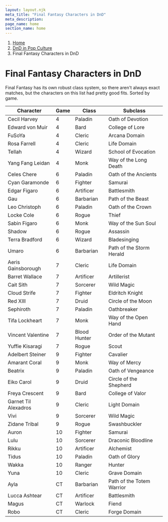 ```yaml
---
layout: layout.njk
meta_title: "Final Fantasy Characters in DnD"
meta_description: 
page_name: home
section_name: home
---
```


<div id="breadcrumbs"></div>

1. [Home](/)
2. [DnD in Pop Culture](/dnd-in-pop-culture)
3. Final Fantasy Characters in DnD

# Final Fantasy Characters in DnD

Final Fantasy has its own robust class system, so there aren't always exact matches, but the characters on this list had pretty good fits. Sorted by game.

|Character           |Game|Class       |Subclass                 |
|--------------------|----|------------|-------------------------|
|Cecil Harvey        |4   |Paladin     |Oath of Devotion         |
|Edward von Muir     |4   |Bard        |College of Lore          |
|FuSoYa              |4   |Cleric      |Arcana Domain            |
|Rosa Farrell        |4   |Cleric      |Life Domain              |
|Tellah              |4   |Wizard      |School of Evocation      |
|Yang Fang Leidan    |4   |Monk        |Way of the Long Death    |
|Celes Chere         |6   |Paladin     |Oath of the Ancients     |
|Cyan Garamonde      |6   |Fighter     |Samurai                  |
|Edgar Figaro        |6   |Artificer   |Battlesmith              |
|Gau                 |6   |Barbarian   |Path of the Beast        |
|Leo Christoph       |6   |Paladin     |Oath of the Crown        |
|Locke Cole          |6   |Rogue       |Thief                    |
|Sabin Figaro        |6   |Monk        |Way of the Sun Soul      |
|Shadow              |6   |Rogue       |Assassin                 |
|Terra Bradford      |6   |Wizard      |Bladesinging             |
|Umaro               |6   |Barbarian   |Path of the Storm Herald |
|Aeris Gainsborough  |7   |Cleric      |Life Domain              |
|Barret Wallace      |7   |Artificer   |Artillerist              |
|Cait Sith           |7   |Sorcerer    |Wild Magic               |
|Cloud Strife        |7   |Fighter     |Eldritch Knight          |
|Red XIII            |7   |Druid       |Circle of the Moon       |
|Sephiroth           |7   |Paladin     |Oathbreaker              |
|Tifa Lockheart      |7   |Monk        |Way of the Open Hand     |
|Vincent Valentine   |7   |Blood Hunter|Order of the Mutant      |
|Yuffie Kisaragi     |7   |Rogue       |Scout                    |
|Adelbert Steiner    |9   |Fighter     |Cavalier                 |
|Amarant Coral       |9   |Monk        |Way of Mercy             |
|Beatrix             |9   |Paladin     |Oath of Vengeance        |
|Eiko Carol          |9   |Druid       |Circle of the Shepherd   |
|Freya Crescent      |9   |Bard        |College of Valor         |
|Garnet Til Alexadros|9   |Cleric      |Light Domain             |
|Vivi                |9   |Sorcerer    |Wild Magic               |
|Zidane Tribal       |9   |Rogue       |Swashbuckler             |
|Auron               |10  |Fighter     |Samurai                  |
|Lulu                |10  |Sorcerer    |Draconic Bloodline       |
|Rikku               |10  |Artificer   |Alchemist                |
|Tidus               |10  |Paladin     |Oath of Glory            |
|Wakka               |10  |Ranger      |Hunter                   |
|Yuna                |10  |Cleric      |Grave Domain             |
|Ayla                |CT  |Barbarian   |Path of the Totem Warrior|
|Lucca Ashtear       |CT  |Artificer   |Battlesmith              |
|Magus               |CT  |Warlock     |Fiend                    |
|Robo                |CT  |Cleric      |Forge Domain             |
